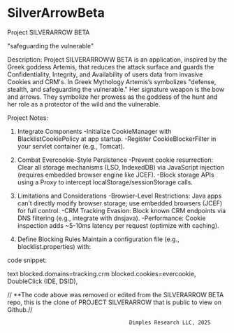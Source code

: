 # SilverArrowBeta
Project SILVERARROW BETA

"safeguarding the vulnerable"

Description:
Project SILVERARROWW BETA is an application, inspired by the Greek goddess Artemis, that reduces the attack surface and guards the Confidentiality, Integrity, and Availability of users data from invasive Cookies and CRM's. 
In Greek Mythology Artemis’s symbolizes "defense, stealth, and safeguarding the vulnerable." Her signature weapon is the bow and arrows. They symbolize her prowess as the goddess of the hunt and her role as a protector of the wild and the vulnerable. 


Project Notes:

1. Integrate Components
-Initialize CookieManager with BlacklistCookiePolicy at app startup.
-Register CookieBlockerFilter in your servlet container (e.g., Tomcat).

2. Combat Evercookie-Style Persistence
-Prevent cookie resurrection: Clear all storage mechanisms (LSO, IndexedDB) via JavaScript injection (requires embedded browser engine like JCEF).
-Block storage APIs using a Proxy to intercept localStorage/sessionStorage calls.

3. Limitations and Considerations
-Browser-Level Restrictions: Java apps can’t directly modify browser storage; use embedded browsers (JCEF) for full control.
-CRM Tracking Evasion: Block known CRM endpoints via DNS filtering (e.g., integrate with dnsjava).
-Performance: Cookie inspection adds ~5-10ms latency per request (optimize with caching).

4. Define Blocking Rules
Maintain a configuration file (e.g., blocklist.properties) with:

code snippet:

text
blocked.domains=tracking.crm<!-- Attention: Proprietary code was removed for public Beta release -->
blocked.cookies=evercookie, DoubleClick (IDE, DSID),<!--"placeholders" for "Mark Pixel", "ABCD Analytics" - Attention: Proprietary code was removed for public Beta release -->

//
**The code above was removed or edited from the SILVERARROW BETA repo, this is the clone of PROJECT SILVERARROW that is public to view on Github.//


                                           Dimples Research LLC, 2025


